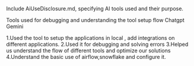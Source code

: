 Include AiUseDisclosure.md, specifying AI tools used and their purpose.

Tools used for debugging and understanding the tool setup flow 
Chatgpt
Gemini

1.Used the tool to setup the applications in local , add integrations on different applications.
2.Used it for debugging and solving errors
3.Helped us understand the flow of different tools and optimize our solutions
4.Understand the basic use of airflow,snowflake and configure it.

